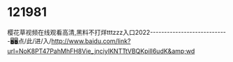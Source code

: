 # 121981
樱花草视频在线观看高清,黑料不打烊tttzzz入口2022----------------------------🖥🖥点/此/进/入/http://www.baidu.com/link?url=NoK8PT47PahMhFH8Vie_jnciyIKNTTtVBQKpill6udK&amp;wd
